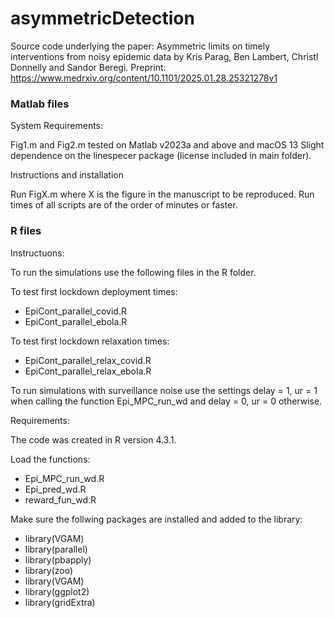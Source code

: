 # asymmetricDetection
Source code underlying the paper: 
Asymmetric limits on timely interventions from noisy epidemic data by Kris Parag, Ben Lambert, Christl Donnelly and Sandor Beregi.
Preprint: https://www.medrxiv.org/content/10.1101/2025.01.28.25321278v1

### Matlab files

System Requirements:

Fig1.m and Fig2.m tested on Matlab v2023a and above and macOS 13
Slight dependence on the linespecer package (license included in main folder).


Instructions and installation

Run FigX.m where X is the figure in the manuscript to be reproduced.
Run times of all scripts are of the order of minutes or faster.

### R files

Instructuons:

To run the simulations use the following files in the R folder.

To test first lockdown deployment times:

- EpiCont_parallel_covid.R
- EpiCont_parallel_ebola.R
	
To test first lockdown relaxation times:
	
- EpiCont_parallel_relax_covid.R
- EpiCont_parallel_relax_ebola.R

To run simulations with surveillance noise use the settings delay = 1, ur = 1 when calling the function Epi_MPC_run_wd
and delay = 0, ur = 0 otherwise.

Requirements:

The code was created in R version 4.3.1.

Load the functions: 

- Epi_MPC_run_wd.R
- Epi_pred_wd.R
- reward_fun_wd.R

Make sure the follwing packages are installed and added to the library:

- library(VGAM)
- library(parallel)
- library(pbapply)
- library(zoo)
- library(VGAM)
- library(ggplot2)
- library(gridExtra)
